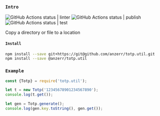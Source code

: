 
### `Intro`
![GitHub Actions status | linter](https://github.com/anzerr/totp.util/workflows/linter/badge.svg)
![GitHub Actions status | publish](https://github.com/anzerr/totp.util/workflows/publish/badge.svg)
![GitHub Actions status | test](https://github.com/anzerr/totp.util/workflows/test/badge.svg)

Copy a directory or file to a location

#### `Install`
``` bash
npm install --save git+https://git@github.com/anzerr/totp.util.git
npm install --save @anzerr/totp.util
```

### `Example`
``` javascript
const {Totp} = require('totp.util');

let t = new Totp('12345678901234567890');
console.log(t.get());

let gen = Totp.generate();
console.log(gen.key.toString(), gen.get());
```